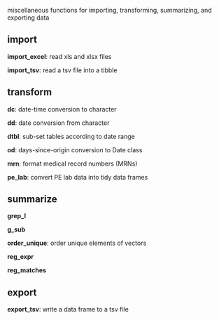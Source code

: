 miscellaneous functions for importing, transforming, summarizing, and exporting data

## import

**import_excel**: read xls and xlsx files

**import_tsv**: read a tsv file into a tibble

## transform

**dc**: date-time conversion to character

**dd**: date conversion from character

**dtbl**: sub-set tables according to date range

**od**: days-since-origin conversion to Date class

**mrn**: format medical record numbers (MRNs)

**pe_lab**: convert PE lab data into tidy data frames

## summarize

**grep_l**

**g_sub**

**order_unique**: order unique elements of vectors

**reg_expr**

**reg_matches**

## export

**export_tsv**: write a data frame to a tsv file
